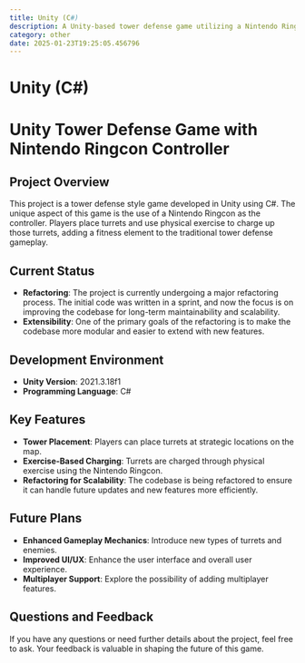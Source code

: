 ```yaml
---
title: Unity (C#)
description: A Unity-based tower defense game utilizing a Nintendo Ringcon as the controller. Players place turrets and use exercise to charge them. The project is currently being refactored for better scalability and maintainability.
category: other
date: 2025-01-23T19:25:05.456796
---
```


# Unity (C#)

# Unity Tower Defense Game with Nintendo Ringcon Controller

## Project Overview
This project is a tower defense style game developed in Unity using C#. The unique aspect of this game is the use of a Nintendo Ringcon as the controller. Players place turrets and use physical exercise to charge up those turrets, adding a fitness element to the traditional tower defense gameplay.

## Current Status
- **Refactoring**: The project is currently undergoing a major refactoring process. The initial code was written in a sprint, and now the focus is on improving the codebase for long-term maintainability and scalability.
- **Extensibility**: One of the primary goals of the refactoring is to make the codebase more modular and easier to extend with new features.

## Development Environment
- **Unity Version**: 2021.3.18f1
- **Programming Language**: C#

## Key Features
- **Tower Placement**: Players can place turrets at strategic locations on the map.
- **Exercise-Based Charging**: Turrets are charged through physical exercise using the Nintendo Ringcon.
- **Refactoring for Scalability**: The codebase is being refactored to ensure it can handle future updates and new features more efficiently.

## Future Plans
- **Enhanced Gameplay Mechanics**: Introduce new types of turrets and enemies.
- **Improved UI/UX**: Enhance the user interface and overall user experience.
- **Multiplayer Support**: Explore the possibility of adding multiplayer features.

## Questions and Feedback
If you have any questions or need further details about the project, feel free to ask. Your feedback is valuable in shaping the future of this game.

